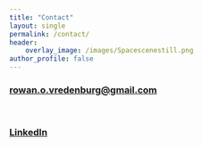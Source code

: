 ```yaml
---
title: "Contact"
layout: single
permalink: /contact/
header:
    overlay_image: /images/Spacescenestill.png
author_profile: false
---
```

<!-- Please contact me at rowan.o.vredenburg@gmail.com with any inquiries
{: .text-center} -->

<div class="wrapper">
    <a href="mailto: rowan.o.vredenburg@gmail.com">
        <h3><i class="fas fa-fw fa-envelope-square"></i>
        rowan.o.vredenburg@gmail.com
        </h3>
    </a>
    <br>
    <a href="https://www.linkedin.com/in/rowan-vredenburg-4ab372100/">
        <h3><i class="fab fa-fw fa-linkedin"></i>
        LinkedIn
        </h3>
    </a>
</div>